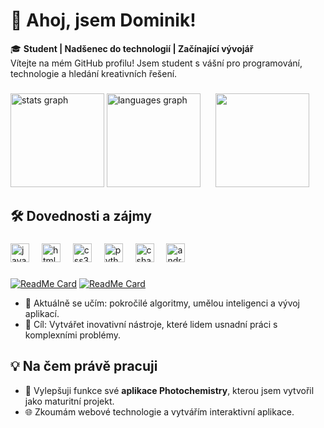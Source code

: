 # 👋 Ahoj, jsem Dominik!

🎓 **Student | Nadšenec do technologií | Začínající vývojář**  
Vítejte na mém GitHub profilu! Jsem student s vášní pro programování, technologie a hledání kreativních řešení.  

###
<div align="left">
  <img src="https://github-readme-stats.vercel.app/api?username=SoumenX-CZ&hide_title=false&hide_rank=false&show_icons=true&include_all_commits=true&count_private=true&disable_animations=false&theme=material-palenight&locale=en&hide_border=true&custom_title=Github%20Stats" height="150" alt="stats graph"  />
  <img src="https://github-readme-stats.vercel.app/api/top-langs?username=SoumenX-CZ&locale=en&hide_title=false&layout=compact&card_width=320&langs_count=5&theme=material-palenight&hide_border=true" height="150" alt="languages graph"  />
  <img hspace="20" height="150" width="150" src="https://user-images.githubusercontent.com/74038190/216654116-d0e8d227-7977-4edc-8d36-63461bda9503.gif"/>
</div>


## 🛠️ **Dovednosti a zájmy**
###

<div align="left">
  <img src="https://cdn.jsdelivr.net/gh/devicons/devicon/icons/javascript/javascript-original.svg" height="30" alt="javascript logo"  />
  <img width="12" />
  <img src="https://cdn.jsdelivr.net/gh/devicons/devicon/icons/html5/html5-original.svg" height="30" alt="html5 logo"  />
  <img width="12" />
  <img src="https://cdn.jsdelivr.net/gh/devicons/devicon/icons/css3/css3-original.svg" height="30" alt="css3 logo"  />
  <img width="12" />
  <img src="https://cdn.jsdelivr.net/gh/devicons/devicon/icons/python/python-original.svg" height="30" alt="python logo"  />
  <img width="12" />
  <img src="https://cdn.jsdelivr.net/gh/devicons/devicon/icons/csharp/csharp-original.svg" height="30" alt="csharp logo"  />
  <img width="12" />
  <img src="https://cdn.jsdelivr.net/gh/devicons/devicon/icons/android/android-original.svg" height="30" alt="android logo"  />
</div>

###
[![ReadMe Card](https://github-readme-stats.vercel.app/api/pin/?username=SoumenX-CZ&repo=PhotochemistryPublic&theme=material-palenight&hide_border=true)](https://github.com/SoumenX-CZ/PhotochemistryPublic)
[![ReadMe Card](https://github-readme-stats.vercel.app/api/pin/?username=SoumenX-CZ&repo=CisloPi&theme=material-palenight&hide_border=true)](https://github.com/SoumenX-CZ/CisloPi)

- 🌱 Aktuálně se učím: pokročilé algoritmy, umělou inteligenci a vývoj aplikací.  
- 🎯 Cíl: Vytvářet inovativní nástroje, které lidem usnadní práci s komplexními problémy.  



## 💡 **Na čem právě pracuji**

- 📱 Vylepšuji funkce své **aplikace Photochemistry**, kterou jsem vytvořil jako maturitní projekt.  
- 🌐 Zkoumám webové technologie a vytvářím interaktivní aplikace.




